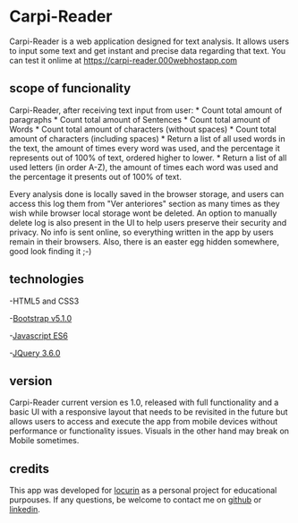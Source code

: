 # Carpi-Reader

Carpi-Reader is a web application designed for text analysis. It allows users to input some text and get instant and precise data regarding that text. You can test it onlime at https://carpi-reader.000webhostapp.com

## scope of funcionality

Carpi-Reader, after receiving text input from user:
    * Count total amount of paragraphs
    * Count total amount of Sentences
    * Count total amount of Words
    * Count total amount of characters (without spaces)
    * Count total amount of characters (including spaces)
    * Return a list of all used words in the text, the amount of times every
      word was used, and the percentage it represents out of 100% of text, ordered
      higher to lower.
    * Return a list of all used letters (in order A-Z), the amount of times 
      each word was used and the percentage it presents out of 100% of text.

Every analysis done is locally saved in the browser storage, and users can access this log them from "Ver anteriores" section as many times as they wish while browser local storage wont be deleted. An option to manually delete log is also present in the UI to help users preserve their security and privacy.
No info is sent online, so everything written in the app by users remain in their browsers.
Also, there is an easter egg hidden somewhere, good look finding it ;-)

## technologies

-HTML5 and CSS3

-[Bootstrap v5.1.0](https://getbootstrap.com/)

-[Javascript ES6](https://www.javascript.com/)

-[JQuery 3.6.0](https://jquery.com/)

## version

Carpi-Reader current version es 1.0, released with full functionality and a basic UI with a responsive layout that needs to be revisited in the future but allows users to access and execute the app from mobile devices without performance or functionality issues. Visuals in the other hand may break on Mobile sometimes.

## credits

This app was developed for [locurin](https://github.com/locurin) as a personal project for educational purpouses. If any questions, be welcome to contact me on [github](https://github.com/locurin) or [linkedin](https://www.linkedin.com/in/matiasfefernandez/).



